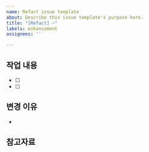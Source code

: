 ```yaml
---
name: Refact issue template
about: Describe this issue template's purpose here.
title: "[Refact] ~"
labels: enhancement
assignees: ''

---
```


## 작업 내용
- [ ] 
- [ ]

## 변경 이유
- 
## 참고자료
